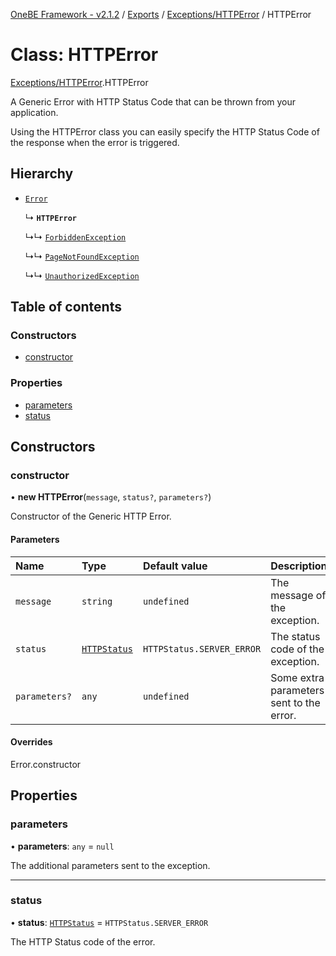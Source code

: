 [OneBE Framework - v2.1.2](../README.md) / [Exports](../modules.md) / [Exceptions/HTTPError](../modules/Exceptions_HTTPError.md) / HTTPError

# Class: HTTPError

[Exceptions/HTTPError](../modules/Exceptions_HTTPError.md).HTTPError

A Generic Error with HTTP Status Code that can be thrown from your application.

Using the HTTPError class you can easily specify the HTTP Status Code of the response
when the error is triggered.

## Hierarchy

- [`Error`]( https://developer.mozilla.org/en-US/docs/Web/JavaScript/Reference/Global_Objects/Error )

  ↳ **`HTTPError`**

  ↳↳ [`ForbiddenException`](Exceptions_ForbiddenException.ForbiddenException.md)

  ↳↳ [`PageNotFoundException`](Exceptions_PageNotFoundException.PageNotFoundException.md)

  ↳↳ [`UnauthorizedException`](Exceptions_UnauthorizedException.UnauthorizedException.md)

## Table of contents

### Constructors

- [constructor](Exceptions_HTTPError.HTTPError.md#constructor)

### Properties

- [parameters](Exceptions_HTTPError.HTTPError.md#parameters)
- [status](Exceptions_HTTPError.HTTPError.md#status)

## Constructors

### constructor

• **new HTTPError**(`message`, `status?`, `parameters?`)

Constructor of the Generic HTTP Error.

#### Parameters

| Name | Type | Default value | Description |
| :------ | :------ | :------ | :------ |
| `message` | `string` | `undefined` | The message of the exception. |
| `status` | [`HTTPStatus`](../enums/HTTP_HTTPStatus.HTTPStatus.md) | `HTTPStatus.SERVER_ERROR` | The status code of the exception. |
| `parameters?` | `any` | `undefined` | Some extra parameters sent to the error. |

#### Overrides

Error.constructor

## Properties

### parameters

• **parameters**: `any` = `null`

The additional parameters sent to the exception.

___

### status

• **status**: [`HTTPStatus`](../enums/HTTP_HTTPStatus.HTTPStatus.md) = `HTTPStatus.SERVER_ERROR`

The HTTP Status code of the error.

